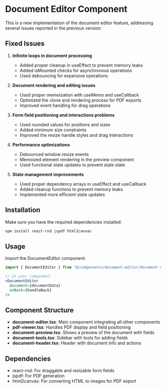 # Document Editor Component

This is a new implementation of the document editor feature, addressing several issues reported in the previous version:

## Fixed Issues

1. **Infinite loops in document processing**
   - Added proper cleanup in useEffect to prevent memory leaks
   - Added isMounted checks for asynchronous operations
   - Used debouncing for expensive operations

2. **Document rendering and editing issues**
   - Used proper memoization with useMemo and useCallback
   - Optimized the clone and rendering process for PDF exports
   - Improved event handling for drag operations

3. **Form field positioning and interactions problems**
   - Used rounded values for positions and sizes
   - Added minimum size constraints
   - Improved the resize handle styles and drag interactions

4. **Performance optimizations**
   - Debounced window resize events
   - Memoized element rendering in the preview component
   - Used functional state updates to prevent stale state

5. **State management improvements**
   - Used proper dependency arrays in useEffect and useCallback
   - Added cleanup functions to prevent memory leaks
   - Implemented more efficient state updates

## Installation

Make sure you have the required dependencies installed:

```bash
npm install react-rnd jspdf html2canvas
```

## Usage

Import the DocumentEditor component:

```jsx
import { DocumentEditor } from "@/components/document-editor/document-editor"

// In your component:
<DocumentEditor 
  document={documentData}
  onBack={handleBack}
/>
```

## Component Structure

- **document-editor.tsx**: Main component integrating all other components
- **pdf-viewer.tsx**: Handles PDF display and field positioning
- **document-preview.tsx**: Shows a preview of the document with fields
- **document-tools.tsx**: Sidebar with tools for adding fields
- **document-header.tsx**: Header with document info and actions

## Dependencies

- react-rnd: For draggable and resizable form fields
- jspdf: For PDF generation
- html2canvas: For converting HTML to images for PDF export 